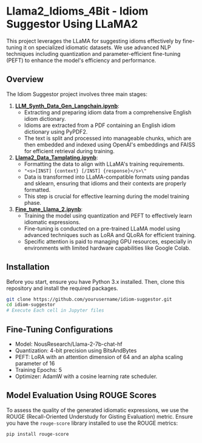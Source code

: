 # Llama2_Idioms_4Bit - Idiom Suggestor Using LLaMA2

This project leverages the LLaMA for suggesting idioms effectively by fine-tuning it on specialized idiomatic datasets. We use advanced NLP techniques including quantization and parameter-efficient fine-tuning (PEFT) to enhance the model's efficiency and performance.

## Overview
The Idiom Suggestor project involves three main stages:
1. **[LLM_Synth_Data_Gen_Langchain.ipynb](https://github.com/snehitvaddi/Llama2_Idioms_4Bit/blob/main/LLM_Synth_Data_Gen_Langchain.ipynb)**:
   - Extracting and preparing idiom data from a comprehensive English idiom dictionary.
   - Idioms are extracted from a PDF containing an English idiom dictionary using PyPDF2.
   - The text is split and processed into manageable chunks, which are then embedded and indexed using OpenAI's embeddings and FAISS for efficient retrieval during training.
3. **[Llama2_Data_Tamplating.ipynb](https://github.com/snehitvaddi/Llama2_Idioms_4Bit/blob/main/Llama2_Data_Tamplating.ipynb)**:
   - Formatting the data to align with LLaMA's training requirements.
   - `"<s>[INST] {context} [/INST] {response}</s>\"`
   - Data is transformed into LLaMA-compatible formats using pandas and sklearn, ensuring that idioms and their contexts are properly formatted.
   - This step is crucial for effective learning during the model training phase.
5. **[Fine_tune_Llama_2.ipynb](https://github.com/snehitvaddi/Llama2_Idioms_4Bit/blob/main/Fine_tune_Llama_2.ipynb)**:
   - Training the model using quantization and PEFT to effectively learn idiomatic expressions.
   - Fine-tuning is conducted on a pre-trained LLaMA model using advanced techniques such as LoRA and QLoRA for efficient training.
   - Specific attention is paid to managing GPU resources, especially in environments with limited hardware capabilities like Google Colab.

## Installation

Before you start, ensure you have Python 3.x installed. Then, clone this repository and install the required packages.

```bash
git clone https://github.com/yourusername/idiom-suggestor.git
cd idiom-suggestor
# Execute Each cell in Jupyter files
```
## Fine-Tuning Configurations
- Model: NousResearch/Llama-2-7b-chat-hf
- Quantization: 4-bit precision using BitsAndBytes
- PEFT: LoRA with an attention dimension of 64 and an alpha scaling parameter of 16
- Training Epochs: 5
- Optimizer: AdamW with a cosine learning rate scheduler.

## Model Evaluation Using ROUGE Scores

To assess the quality of the generated idiomatic expressions, we use the ROUGE (Recall-Oriented Understudy for Gisting Evaluation) metric. 
Ensure you have the `rouge-score` library installed to use the ROUGE metrics:

```bash
pip install rouge-score
```
